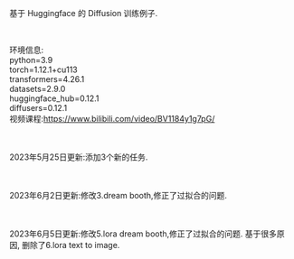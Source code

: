 基于 Huggingface 的 Diffusion 训练例子.

<br>

环境信息:
<br>
python=3.9
<br>
torch=1.12.1+cu113
<br>
transformers=4.26.1
<br>
datasets=2.9.0
<br>
huggingface_hub=0.12.1
<br>
diffusers=0.12.1
<br>
视频课程:https://www.bilibili.com/video/BV1184y1g7pG/

<br><br>
2023年5月25日更新:添加3个新的任务.

<br><br>
2023年6月2日更新:修改3.dream booth,修正了过拟合的问题.

<br><br>
2023年6月5日更新:修改5.lora dream booth,修正了过拟合的问题. 基于很多原因, 删除了6.lora text to image.
